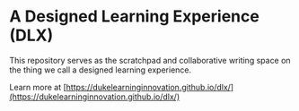 
# A Designed Learning Experience (DLX)

This repository serves as the scratchpad and collaborative writing space on the thing we call a designed learning experience.

Learn more at [https://dukelearninginnovation.github.io/dlx/](https://dukelearninginnovation.github.io/dlx/) 